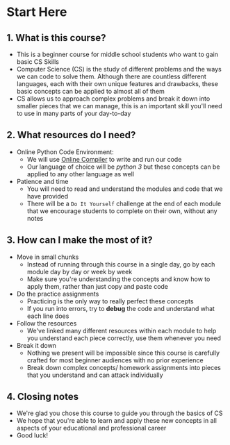 # Start Here
## 1. What is this course?
- This is a beginner course for middle school students who want to gain basic CS Skills
- Computer Science (CS) is the study of different problems and the ways we can code to solve them. Although there are countless different languages, each with their own unique features and drawbacks, these basic concepts can be applied to almost all of them
- CS allows us to approach complex problems and break it down into smaller pieces that we can manage, this is an important skill you'll need to use in many parts of your day-to-day 


## 2. What resources do I need?
- Online Python Code Environment:
    - We will use [Online Compiler]([https://www.onlinegdb.com](https://www.programiz.com/python-programming/online-compiler/)) to write and run our code
    - Our language of choice will be *python 3* but these concepts can be applied to any other language as well
- Patience and time
    - You will need to read and understand the modules and code that we have provided
    - There will be a `Do It Yourself` challenge at the end of each module that we encourage students to complete on their own, without any notes


## 3. How can I make the most of it?
- Move in small chunks
    - Instead of running through this course in a single day, go by each module day by day or week by week 
    - Make sure you're understanding the concepts and know how to apply them, rather than just copy and paste code
- Do the practice assignments
    - Practicing is the only way to really perfect these concepts
    - If you run into errors, try to **debug** the code and understand what each line does
- Follow the resources
    - We've linked many different resources within each module to help you understand each piece correctly, use them whenever you need
- Break it down
    - Nothing we present will be impossible since this course is carefully crafted for most beginner audiences with no prior experience
    - Break down complex concepts/ homework assignments into pieces that you understand and can attack individually


## 4. Closing notes
- We're glad you chose this course to guide you through the basics of CS 
- We hope that you're able to learn and apply these new concepts in all aspects of your educational and professional career
- Good luck! 

